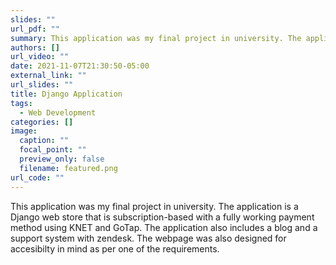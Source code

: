 ```yaml
---
slides: ""
url_pdf: ""
summary: This application was my final project in university. The application is a...
authors: []
url_video: ""
date: 2021-11-07T21:30:50-05:00
external_link: ""
url_slides: ""
title: Django Application
tags:
  - Web Development
categories: []
image:
  caption: ""
  focal_point: ""
  preview_only: false
  filename: featured.png
url_code: ""
---
```

This application was my final project in university. The application is a Django web store that is subscription-based with a fully working payment method using KNET and GoTap. The application also includes a blog and a support system with zendesk. The webpage was also designed for accesibilty in mind as per one of the requirements. 